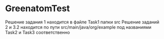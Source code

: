 # GreenatomTest
Решение задания 1 находится в файле Task1 папки src
Решение заданий 2 и 3.2 находится по пути src/main/java/org/example под названиями Task2 и Task3 соответственно
